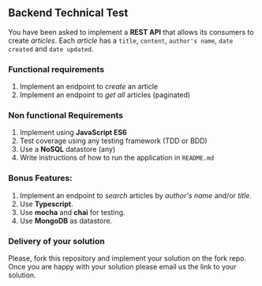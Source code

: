 ## Backend Technical Test

You have been asked to implement a __REST API__ that allows its consumers to create *articles*. Each *article* has a `title`, `content`, `author's name`, `date created` and `date updated`.

### Functional requirements

1. Implement an endpoint to *create* an article
2. Implement an endpoint to *get all* articles (paginated)

### Non functional Requirements

1. Implement using **JavaScript ES6**
2. Test coverage using any testing framework (TDD or BDD)
3. Use a **NoSQL** datastore (any)
4. Write instructions of how to run the application in `README.md`

### Bonus Features:

1. Implement an endpoint to *search* articles by *author's name* and/or *title*.
2. Use **Typescript**.
3. Use **mocha** and **chai** for testing.
4. Use **MongoDB** as datastore.

### Delivery of your solution

Please, fork this repository and implement your solution on the fork repo. Once you are happy with your solution please email us the link to your solution. 


